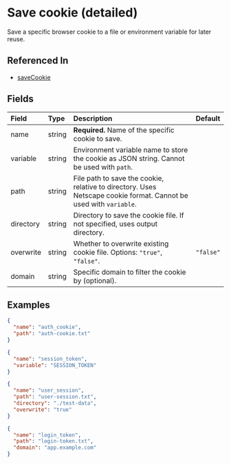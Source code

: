 # Save cookie (detailed)

Save a specific browser cookie to a file or environment variable for later reuse.

## Referenced In

- [saveCookie](/docs/references/schemas/savecookie)

## Fields

Field | Type | Description | Default
:-- | :-- | :-- | :--
name | string | **Required.** Name of the specific cookie to save. | 
variable | string | Environment variable name to store the cookie as JSON string. Cannot be used with `path`. | 
path | string | File path to save the cookie, relative to directory. Uses Netscape cookie format. Cannot be used with `variable`. | 
directory | string | Directory to save the cookie file. If not specified, uses output directory. | 
overwrite | string | Whether to overwrite existing cookie file. Options: `"true"`, `"false"`. | `"false"`
domain | string | Specific domain to filter the cookie by (optional). | 

## Examples

```json
{
  "name": "auth_cookie",
  "path": "auth-cookie.txt"
}
```

```json
{
  "name": "session_token",
  "variable": "SESSION_TOKEN"
}
```

```json
{
  "name": "user_session",
  "path": "user-session.txt",
  "directory": "./test-data",
  "overwrite": "true"
}
```

```json
{
  "name": "login_token",
  "path": "login-token.txt",
  "domain": "app.example.com"
}
```